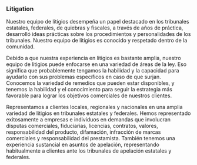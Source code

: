 ### Litigation
Nuestro equipo de litigios desempeña un papel destacado en los tribunales estatales, federales, de quiebras y fiscales, a través de años de práctica, desarrolló ideas prácticas sobre los procedimientos y personalidades de los tribunales. Nuestro equipo de litigios es conocido y respetado dentro de la comunidad.

Debido a que nuestra experiencia en litigios es bastante amplia, nuestro equipo de litigios puede enfocarse en una variedad de áreas de la ley. Eso significa que probablemente tengamos la habilidad y la capacidad para ayudarlo con sus problemas específicos en caso de que surjan. Conocemos la variedad de remedios que pueden estar disponibles, y tenemos la habilidad y el conocimiento para seguir la estrategia más favorable para lograr los objetivos comerciales de nuestros clientes.

Representamos a clientes locales, regionales y nacionales en una amplia variedad de litigios en tribunales estatales y federales. Hemos representado exitosamente a empresas e individuos en demandas que involucran disputas comerciales, fiduciarias, licencias, contratos, valores, responsabilidad del producto, difamación, infracción de marcas comerciales y responsabilidad del prestamista. También tenemos una experiencia sustancial en asuntos de apelación, representando habitualmente a clientes ante los tribunales de apelación estatales y federales.










